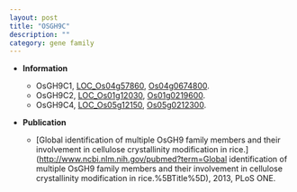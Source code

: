 ```yaml
---
layout: post
title: "OSGH9C"
description: ""
category: gene family
---
```


* **Information**  
    + OsGH9C1, [LOC_Os04g57860](http://rice.plantbiology.msu.edu/cgi-bin/ORF_infopage.cgi?orf=LOC_Os04g57860), [Os04g0674800](http://rapdb.dna.affrc.go.jp/viewer/gbrowse_details/irgsp1?name=Os04g0674800).
    + OsGH9C2, [LOC_Os01g12030](http://rice.plantbiology.msu.edu/cgi-bin/ORF_infopage.cgi?orf=LOC_Os01g12030), [Os01g0219600](http://rapdb.dna.affrc.go.jp/viewer/gbrowse_details/irgsp1?name=Os01g0219600).
    + OsGH9C4, [LOC_Os05g12150](http://rice.plantbiology.msu.edu/cgi-bin/ORF_infopage.cgi?orf=LOC_Os05g12150), [Os05g0212300](http://rapdb.dna.affrc.go.jp/viewer/gbrowse_details/irgsp1?name=Os05g0212300).

* **Publication**  
    + [Global identification of multiple OsGH9 family members and their involvement in cellulose crystallinity modification in rice.](http://www.ncbi.nlm.nih.gov/pubmed?term=Global identification of multiple OsGH9 family members and their involvement in cellulose crystallinity modification in rice.%5BTitle%5D), 2013, PLoS ONE.


